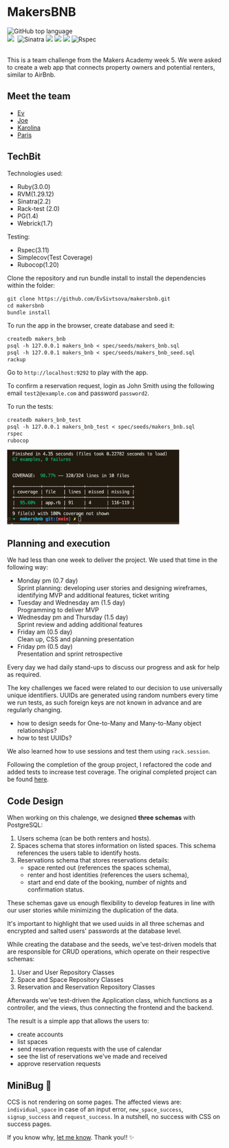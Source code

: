 MakersBNB
=================

<div align="left">
  <img alt="GitHub top language" src="https://img.shields.io/github/languages/top/EvSivtsova/makersbnb">
</div>
<div>
  <img src="https://img.shields.io/badge/ruby-%23CC342D.svg?style=for-the-badge&logo=ruby&logoColor=white"/>&nbsp
  <img src="https://img.shields.io/badge/Sinatra-black?style=for-the-badge&logo=Sinatra&logoColor=white" alt="Sinatra"/>
  <img src="https://img.shields.io/badge/postgres-%23316192.svg?style=for-the-badge&logo=postgresql&logoColor=white"/> 
  <img src="https://img.shields.io/badge/html5-%23E34F26.svg?style=for-the-badge&logo=html5&logoColor=white"/>
  <img src="https://img.shields.io/badge/css3-%231572B6.svg?style=for-the-badge&logo=css3&logoColor=white"/>
  <img src="https://img.shields.io/badge/RSpec-blue?style=for-the-badge&logo=Rspec&logoColor=white" alt="Rspec"/>
</div><br>

This is a team challenge from the Makers Academy week 5. We were asked to create a web app that connects property owners and potential renters, similar to AirBnb.

## Meet the team

* [Ev](https://github.com/EvSivtsova)<br>
* [Joe](https://github.com/Joseph-ER)<br>
* [Karolina](https://github.com/karolina-codes)
* [Paris](https://github.com/ParisMonson)<br>

## TechBit

Technologies used:

* Ruby(3.0.0)
* RVM(1.29.12)
* Sinatra(2.2)
* Rack-test (2.0)
* PG(1.4)
* Webrick(1.7)

Testing:
* Rspec(3.11)
* Simplecov(Test Coverage)
* Rubocop(1.20)

Clone the repository and run bundle install to install the dependencies within the folder:

```
git clone https://github.com/EvSivtsova/makersbnb.git
cd makersbnb
bundle install
```

To run the app in the browser, create database and seed it:

```
createdb makers_bnb
psql -h 127.0.0.1 makers_bnb < spec/seeds/makers_bnb.sql
psql -h 127.0.0.1 makers_bnb < spec/seeds/makers_bnb_seed.sql
rackup
```

Go to `http://localhost:9292` to play with the app.

To confirm a reservation request, login as John Smith using the following email `test2@example.com` and password `password2`.

To run the tests:

```
createdb makers_bnb_test
psql -h 127.0.0.1 makers_bnb_test < spec/seeds/makers_bnb.sql
rspec
rubocop
```
<img src='https://github.com/EvSivtsova/makersbnb/blob/main/outputs/app_integration_test_coverage.png' width=400px>

## Planning and execution

We had less than one week to deliver the project. We used that time in the following way:
* Monday pm (0.7 day)<br>
  Sprint planning: developing user stories and designing wireframes, identifying MVP and additional features, ticket writing
* Tuesday and Wednesday am (1.5 day)<br>
  Programming to deliver MVP
* Wednesday pm and Thursday (1.5 day)<br>
  Sprint review and adding additional features
* Friday am (0.5 day)<br>
  Clean up, CSS and planning presentation
* Friday pm (0.5 day)<br>
  Presentation and sprint retrospective

Every day we had daily stand-ups to discuss our progress and ask for help as required.
 
The key challenges we faced were related to our decision to use universally unique identifiers. UUIDs are generated using random numbers every time we run tests, as such foreign keys are not known in advance and are regularly changing.
* how to design seeds for One-to-Many and Many-to-Many object relationships?
* how to test UUIDs?

We also learned how to use sessions and test them using `rack.session`.

Following the completion of the group project, I refactored the code and added tests to increase test coverage. The original completed project can be found [here](https://github.com/ParisMonson/makersbnb).

## Code Design

When working on this chalenge, we designed **three schemas** with PostgreSQL:
1. Users schema (can be both renters and hosts).
2. Spaces schema that stores information on listed spaces. This schema references the users table to identify hosts. 
3. Reservations schema that stores reservations details:
   * space rented out (references the spaces schema),
   * renter and host identities (references the users schema),
   * start and end date of the booking, number of nights and confirmation status.
   
These schemas gave us enough flexibility to develop features in line with our user stories while minimizing the duplication of the data.

It's important to highlight that we used uuids in all three schemas and encrypted and salted users' passwords at the database level.

While creating the database and the seeds, we've test-driven models that are responsible for CRUD operations, which operate on their respective schemas:

1. User and User Repository Classes
2. Space and Space Repository Classes
3. Reservation and Reservation Repository Classes

Afterwards we've test-driven the Application class, which functions as a controller, and the views, thus connecting the frontend and the backend. 

The result is a simple app that allows the users to:
* create accounts 
* list spaces
* send reservation requests with the use of calendar
* see the list of reservations we've made and received
* approve reservation requests

## MiniBug :bug:

CCS is not rendering on some pages. The affected views are: `individual_space` in case of an input error, `new_space_success`, `signup_success` and `request_success`. In a nutshell, no success with CSS on success pages.

If you know why, [let me know](mailto:evcodes12@gmail.com). Thank you!! :sparkles:
